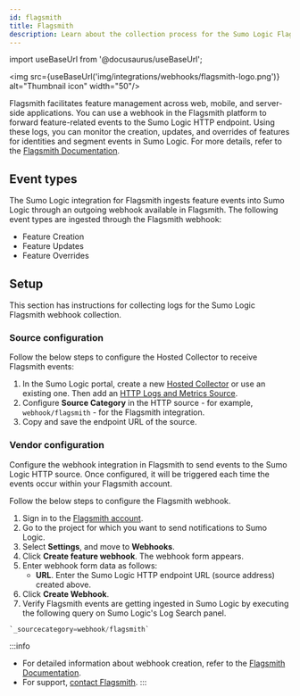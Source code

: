 ```yaml
---
id: flagsmith
title: Flagsmith
description: Learn about the collection process for the Sumo Logic Flagsmith integration.
---
```

import useBaseUrl from '@docusaurus/useBaseUrl';

<img src={useBaseUrl('img/integrations/webhooks/flagsmith-logo.png')} alt="Thumbnail icon" width="50"/>

Flagsmith facilitates feature management across web, mobile, and server-side applications. You can use a webhook in the Flagsmith platform to forward feature-related events to the Sumo Logic HTTP endpoint. Using these logs, you can monitor the creation, updates, and overrides of features for identities and segment events in Sumo Logic. For more details, refer to the [Flagsmith Documentation](https://docs.flagsmith.com/).

## Event types

The Sumo Logic integration for Flagsmith ingests feature events into Sumo Logic through an outgoing webhook available in Flagsmith. The following event types are ingested through the Flagsmith webhook:
- Feature Creation
- Feature Updates
- Feature Overrides

## Setup

This section has instructions for collecting logs for the Sumo Logic Flagsmith webhook collection.

### Source configuration

Follow the below steps to configure the Hosted Collector to receive Flagsmith events:

1. In the Sumo Logic portal, create a new [Hosted Collector](/docs/send-data/hosted-collectors/configure-hosted-collector/) or use an existing one. Then add an [HTTP Logs and Metrics Source](/docs/send-data/hosted-collectors/http-source/logs-metrics/#configure-an-httplogs-and-metrics-source).
2. Configure **Source Category** in the HTTP source - for example, `webhook/flagsmith` - for the Flagsmith integration.
3. Copy and save the endpoint URL of the source.

### Vendor configuration

Configure the webhook integration in Flagsmith to send events to the Sumo Logic HTTP source. Once configured, it will be triggered each time the events occur within your Flagsmith account.

Follow the below steps to configure the Flagsmith webhook.

1. Sign in to the [Flagsmith account](https://app.flagsmith.com/).
2. Go to the project for which you want to send notifications to Sumo Logic.
3. Select **Settings**, and move to **Webhooks**.
4. Click **Create feature webhook**. The webhook form appears.
5. Enter webhook form data as follows:
    - **URL**. Enter the Sumo Logic HTTP endpoint URL (source address) created above.
6. Click **Create Webhook**.
7. Verify Flagsmith events are getting ingested in Sumo Logic by executing the following query on Sumo Logic's Log Search panel.
```sql
`_sourcecategory=webhook/flagsmith`
```

:::info
- For detailed information about webhook creation, refer to the [Flagsmith Documentation](https://docs.flagsmith.com/integrations/webhook).
- For support, [contact Flagsmith](https://www.flagsmith.com/contact-us). 
:::
